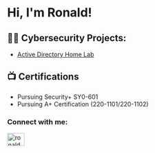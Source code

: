 <h1>Hi, I'm Ronald! </h1>

<h2>👨‍💻 Cybersecurity Projects:</h2>

  - [Active Directory Home Lab](https://github.com/)

<h2>📺 Certifications</h2>

- Pursuing Security+ SY0-601
- Pursuing A+ Certification (220-1101/220-1102)


<h3 align="left">Connect with me:</h3>
<p align="left">
<a href="https://linkedin.com/in/ronaldnguyen" target="blank"><img align="center" src="https://raw.githubusercontent.com/rahuldkjain/github-profile-readme-generator/master/src/images/icons/Social/linked-in-alt.svg" alt="ronaldnguyen" height="30" width="40" /></a>
</p>
